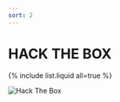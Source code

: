 ```yaml
---
sort: 2
---
```


# HACK THE BOX

{% include list.liquid all=true %}

<img src="http://www.hackthebox.eu/badge/image/108975" alt="Hack The Box">
